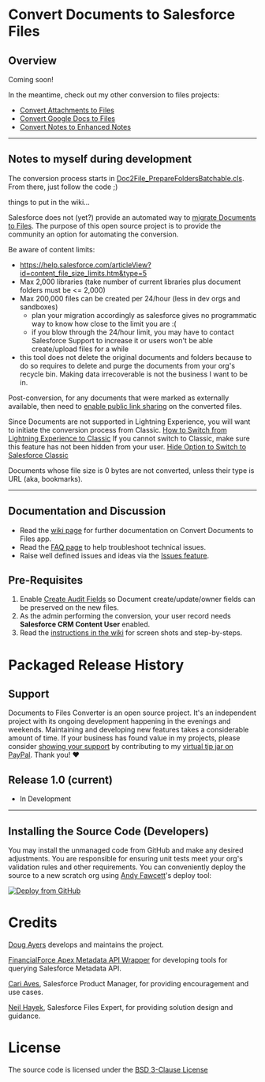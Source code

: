 Convert Documents to Salesforce Files
=======================================

Overview
--------

Coming soon!

In the meantime, check out my other conversion to files projects:
  * [Convert Attachments to Files](https://github.com/douglascayers/sfdc-convert-attachments-to-chatter-files)
  * [Convert Google Docs to Files](https://douglascayers.com/2017/10/19/convert-googledoc-records-to-salesforce-files/)
  * [Convert Notes to Enhanced Notes](https://github.com/douglascayers/sfdc-convert-notes-to-chatter-notes)

--- 


Notes to myself during development
----------------------------------

The conversion process starts in [Doc2File_PrepareFoldersBatchable.cls](https://github.com/douglascayers/sfdc-convert-documents-to-files/blob/master/src/classes/Doc2File_PrepareFoldersBatchable.cls).
From there, just follow the code ;)

things to put in the wiki...

Salesforce does not (yet?) provide an automated way to [migrate Documents to Files](https://help.salesforce.com/articleView?id=docs_documents_to_files.htm&type=5).
The purpose of this open source project is to provide the community an option for automating the conversion.

Be aware of content limits:
* https://help.salesforce.com/articleView?id=content_file_size_limits.htm&type=5
* Max 2,000 libraries (take number of current libraries plus document folders must be <= 2,000)
* Max 200,000 files can be created per 24/hour (less in dev orgs and sandboxes)
    * plan your migration accordingly as salesforce gives no programmatic way to know how close to the limit you are :(
    * if you blow through the 24/hour limit, you may have to contact Salesforce Support to increase it or users won't be able create/upload files for a while
* this tool does not delete the original documents and folders because to do so requires to delete and purge the documents from your org's recycle bin. Making data irrecoverable is not the business I want to be in.
    
Post-conversion, for any documents that were marked as externally available, then need to [enable public link sharing](https://help.salesforce.com/articleView?id=collab_files_sharing_via_link.htm&type=5) on the converted files.

Since Documents are not supported in Lightning Experience, you will want to initiate the conversion process from Classic.
[How to Switch from Lightning Experience to Classic](https://help.salesforce.com/articleView?id=000230642&type=1)
If you cannot switch to Classic, make sure this feature has not been hidden from your user.
[Hide Option to Switch to Salesforce Classic](https://releasenotes.docs.salesforce.com/en-us/summer17/release-notes/rn_general_lex_hide_switcher.htm)

Documents whose file size is 0 bytes are not converted, unless their type is URL (aka, bookmarks).

---

Documentation and Discussion
--------------------------

* Read the [wiki page](https://github.com/douglascayers/sfdc-convert-documents-to-files/wiki) for further documentation on Convert Documents to Files app.
* Read the [FAQ page](https://github.com/douglascayers/sfdc-convert-documents-to-files/wiki/Frequently-Asked-Questions) to help troubleshoot technical issues.
* Raise well defined issues and ideas via the [Issues feature](https://github.com/douglascayers/sfdc-convert-documents-to-files/issues).


Pre-Requisites
--------------
1. Enable [Create Audit Fields](https://help.salesforce.com/articleView?id=000213290&type=1&language=en_US) so Document create/update/owner fields can be preserved on the new files.
2. As the admin performing the conversion, your user record needs **Salesforce CRM Content User** enabled. 
3. Read the [instructions in the wiki](https://github.com/douglascayers/sfdc-convert-documents-to-files/wiki/Pre-Requisites-Instructions) for screen shots and step-by-steps.


Packaged Release History
========================

Support
-------

Documents to Files Converter is an open source project. It's an independent project with its ongoing development happening in the evenings and weekends.
Maintaining and developing new features takes a considerable amount of time. If your business has found value in my projects, please consider [showing
your support](https://douglascayers.com/thanks-for-your-support/) by contributing to my [virtual tip jar on PayPal](https://www.paypal.me/douglascayers/). Thank you! ❤️

Release 1.0 (current)
-----------
* In Development

---

Installing the Source Code (Developers)
---------------------------------------

You may install the unmanaged code from GitHub and make any desired adjustments.
You are responsible for ensuring unit tests meet your org's validation rules and other requirements.
You can conveniently deploy the source to a new scratch org using [Andy Fawcett](https://andyinthecloud.com/category/githubsfdeploy/)'s deploy tool:

[![Deploy from GitHub](https://raw.githubusercontent.com/afawcett/githubsfdeploy/master/deploy.png)](https://githubsfdeploy.herokuapp.com?owner=douglascayers&repo=convert-documents-to-files)


Credits
=======

[Doug Ayers](https://douglascayers.com) develops and maintains the project.

[FinancialForce Apex Metadata API Wrapper](https://github.com/financialforcedev/apex-mdapi) for developing tools for querying Salesforce Metadata API.

[Cari Aves](https://success.salesforce.com/ProfileView?u=00530000008A7mvAAC), Salesforce Product Manager, for providing encouragement and use cases.

[Neil Hayek](https://success.salesforce.com/ProfileView?userId=00530000003SpRm), Salesforce Files Expert, for providing solution design and guidance.


License
=======

The source code is licensed under the [BSD 3-Clause License](LICENSE)